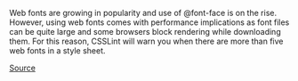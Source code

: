 Web fonts are growing in popularity and use of @font-face is on the rise. However, using web fonts comes with
performance implications as font files can be quite large and some browsers block rendering while downloading them.
For this reason, CSSLint will warn you when there are more than five web fonts in a style sheet.

[Source](https://github.com/CSSLint/csslint/wiki/Don%27t-use-too-many-web-fonts)
      